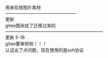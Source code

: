 用来存放图片素材  
————————————————  
更新  
gitee图床挂了迁移过来的  
——————————————————————  
更新 5-18  
gitee要审核啦！！！  
认证出了点问题，现在使用的是ssh协议  

